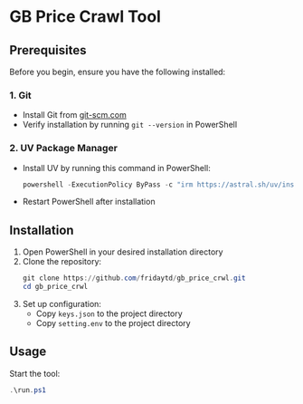 # GB Price Crawl Tool


## Prerequisites

Before you begin, ensure you have the following installed:

### 1. Git
- Install Git from [git-scm.com](https://git-scm.com/downloads/win)
- Verify installation by running `git --version` in PowerShell

### 2. UV Package Manager
- Install UV by running this command in PowerShell:
  ```powershell
  powershell -ExecutionPolicy ByPass -c "irm https://astral.sh/uv/install.ps1 | iex"
  ```
- Restart PowerShell after installation

## Installation

1. Open PowerShell in your desired installation directory
2. Clone the repository:
   ```powershell
   git clone https://github.com/fridaytd/gb_price_crwl.git
   cd gb_price_crwl
   ```
3. Set up configuration:
   - Copy `keys.json` to the project directory
   - Copy `setting.env` to the project directory

## Usage

 Start the tool:
   ```powershell
   .\run.ps1
   ```





